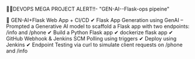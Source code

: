 🧨🧨DEVOPS MEGA PROJECT ALERT!!- "GEN-AI--Flask-ops pipeine"

⿡ GEN-AI+Flask Web App + CI/CD
✔ Flask App Generation using GenAI – Prompted a Generative AI model to scaffold a Flask app with two endpoints: /info and /phone
✔ Build a Python Flask app
✔ dockerize flask app
✔ GitHub Webhook & Jenkins SCM Polling using triggers
✔ Deploy using Jenkins 
✔ Endpoint Testing via curl to simulate client requests on /phone and /info
